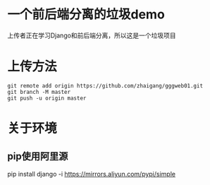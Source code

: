 # 一个前后端分离的垃圾demo
上传者正在学习Django和前后端分离，所以这是一个垃圾项目
# 上传方法
```shell script
git remote add origin https://github.com/zhaigang/gggweb01.git
git branch -M master
git push -u origin master
```
# 关于环境
## pip使用阿里源
pip install django -i https://mirrors.aliyun.com/pypi/simple